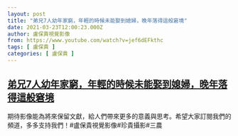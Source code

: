 ```yaml
---
layout: post
title: "弟兄7人幼年家窮，年輕的時候未能娶到媳婦，晚年落得這般窘境"
date: 2021-03-23T12:00:23.000Z
author: 盧保貴視覺影像
from: https://www.youtube.com/watch?v=jef6dEFkthc
tags: [ 盧保貴 ]
categories: [ 盧保貴 ]
---
```

<!--1616500823000-->
[弟兄7人幼年家窮，年輕的時候未能娶到媳婦，晚年落得這般窘境](https://www.youtube.com/watch?v=jef6dEFkthc)
------

<div>
期待影像能為將來保留文獻，給人們帶來更多的意義與思考。希望大家訂閱我們的頻道，多多支持我們！#盧保貴視覺影像#珍貴攝影#三農
</div>
